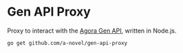 # Gen API Proxy

Proxy to interact with the [Agora Gen API](https://github.com/a-novel/gen-api), written in Node.js.

```bash
go get github.com/a-novel/gen-api-proxy
```
